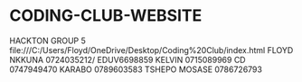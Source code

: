 # CODING-CLUB-WEBSITE
HACKTON GROUP 5
file:///C:/Users/Floyd/OneDrive/Desktop/Coding%20Club/index.html
FLOYD NKKUNA 0724035212/ EDUV6698859
KELVIN 0715089969
CD 0747949470
KARABO 0789603583
TSHEPO MOSASE 0786726793
